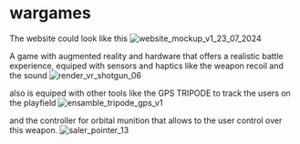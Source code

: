 # wargames
The website could look like this
![website_mockup_v1_23_07_2024](https://github.com/user-attachments/assets/70b6ca1f-1817-4778-aeeb-f27a89209fab)

A game with augmented reality and hardware that offers a realistic battle experience, equiped with sensors and haptics like the weapon recoil and the sound
![render_vr_shotgun_06](https://github.com/user-attachments/assets/6029d503-6129-4c34-a807-2bbd1dab1f88)

also is equiped with other tools like the GPS TRIPODE to track the users on the playfield
![ensamble_tripode_gps_v1](https://github.com/user-attachments/assets/7714290d-7d0e-41a8-b078-7496893209b0)

and the controller for orbital munition that allows to the user control over this weapon.
![saler_pointer_13](https://github.com/user-attachments/assets/36bdd28f-9e93-44ae-9a49-7c2114c44a12)
